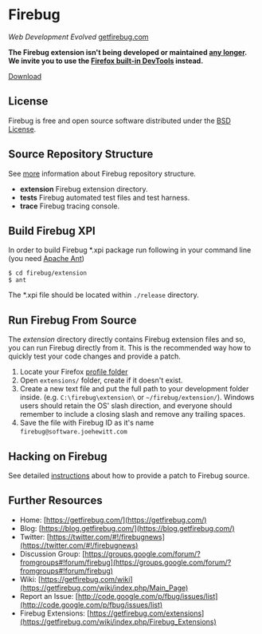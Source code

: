 Firebug
=======
*Web Development Evolved* [getfirebug.com](https://getfirebug.com)

**The Firebug extension isn't being developed or maintained
[any longer](https://blog.getfirebug.com/2016/02/08/merging-firebug-into-the-built-in-firefox-developer-tools/).
We invite you to use the
[Firefox built-in DevTools](https://developer.mozilla.org/en-US/docs/Tools) instead.**

[Download](https://addons.mozilla.org/en-US/firefox/addon/firebug/)

License
-------
Firebug is free and open source software distributed under the
[BSD License](https://github.com/firebug/firebug/blob/master/extension/license.txt).


Source Repository Structure
---------------------------
See [more](https://getfirebug.com/wiki/index.php/Source) information about Firebug
repository structure.


* **extension** Firebug extension directory.
* **tests** Firebug automated test files and test harness.
* **trace** Firebug tracing console.


Build Firebug XPI
-----------------
In order to build Firebug *.xpi package run following in your command line
(you need [Apache Ant](http://ant.apache.org/))

    $ cd firebug/extension
    $ ant

The *.xpi file should be located within `./release` directory.


Run Firebug From Source
-----------------------
The *extension* directory directly contains Firebug extension files and so, you can run
Firebug directly from it. This is the recommended way how to quickly test your code
changes and provide a patch.

1. Locate your Firefox [profile folder](http://kb.mozillazine.org/Profile_folder)
2. Open `extensions/` folder, create if it doesn't exist.
3. Create a new text file and put the full path to your development folder inside.
(e.g. `C:\firebug\extension\` or `~/firebug/extension/`). Windows users should retain the OS'
slash direction, and everyone should remember to include a closing slash and remove any
trailing spaces.
4. Save the file with Firebug ID as it's name `firebug@software.joehewitt.com`


Hacking on Firebug
------------------
See detailed [instructions](http://www.softwareishard.com/blog/firebug/hacking-on-firebug/)
about how to provide a patch to Firebug source.


Further Resources
-----------------

* Home: [https://getfirebug.com/](https://getfirebug.com/)
* Blog: [https://blog.getfirebug.com/](https://blog.getfirebug.com/)
* Twitter: [https://twitter.com/#!/firebugnews](https://twitter.com/#!/firebugnews)
* Discussion Group: [https://groups.google.com/forum/?fromgroups#!forum/firebug](https://groups.google.com/forum/?fromgroups#!forum/firebug)
* Wiki: [https://getfirebug.com/wiki](https://getfirebug.com/wiki/index.php/Main_Page)
* Report an Issue: [http://code.google.com/p/fbug/issues/list](http://code.google.com/p/fbug/issues/list)
* Firebug Extensions: [https://getfirebug.com/extensions](https://getfirebug.com/wiki/index.php/Firebug_Extensions)
